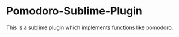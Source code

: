 Pomodoro-Sublime-Plugin
=========================

This is a sublime plugin which implements functions like pomodoro.